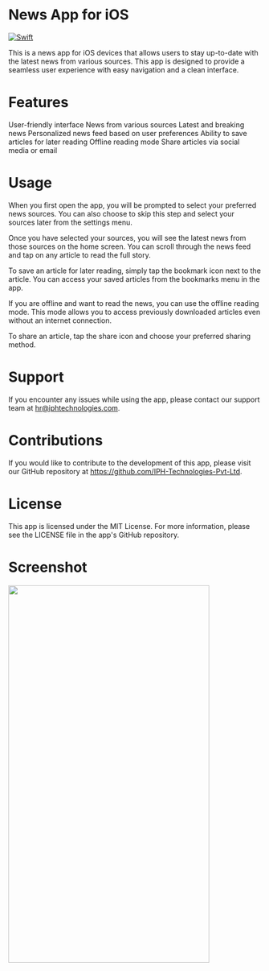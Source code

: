 # News App for iOS
[![Swift](https://img.shields.io/badge/swift-%2320232a.svg?style=for-the-badge&logo=swift&logoColor=%23F05138)](https://swift.org/)

This is a news app for iOS devices that allows users to stay up-to-date with the latest news from various sources. This app is designed to provide a seamless user experience with easy navigation and a clean interface.

# Features
User-friendly interface
News from various sources
Latest and breaking news
Personalized news feed based on user preferences
Ability to save articles for later reading
Offline reading mode
Share articles via social media or email

# Usage
When you first open the app, you will be prompted to select your preferred news sources. You can also choose to skip this step and select your sources later from the settings menu.

Once you have selected your sources, you will see the latest news from those sources on the home screen. You can scroll through the news feed and tap on any article to read the full story.

To save an article for later reading, simply tap the bookmark icon next to the article. You can access your saved articles from the bookmarks menu in the app.

If you are offline and want to read the news, you can use the offline reading mode. This mode allows you to access previously downloaded articles even without an internet connection.

To share an article, tap the share icon and choose your preferred sharing method.

# Support
If you encounter any issues while using the app, please contact our support team at hr@iphtechnologies.com.

# Contributions
If you would like to contribute to the development of this app, please visit our GitHub repository at https://github.com/IPH-Technologies-Pvt-Ltd.

# License
This app is licensed under the MIT License. For more information, please see the LICENSE file in the app's GitHub repository.

# Screenshot
<img src="https://github.com/IPH-Technologies-Pvt-Ltd/News-App-iOS/assets/124572978/873dbd73-cea4-4482-88bc-56c28511188a" 
     width="400" 
     height="750"/>
